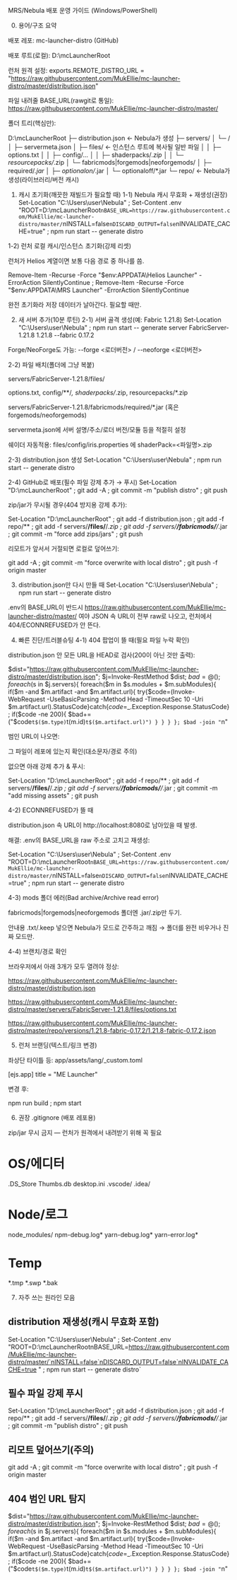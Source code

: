 MRS/Nebula 배포 운영 가이드 (Windows/PowerShell)

0) 용어/구조 요약

배포 레포: mc-launcher-distro (GitHub)

배포 루트(로컬): D:\mcLauncherRoot

런처 원격 설정:
exports.REMOTE_DISTRO_URL = "https://raw.githubusercontent.com/MukEllie/mc-launcher-distro/master/distribution.json"

파일 내려줄 BASE_URL(rawgit로 통일):
https://raw.githubusercontent.com/MukEllie/mc-launcher-distro/master/

폴더 트리(핵심만):

D:\mcLauncherRoot
 ├─ distribution.json      ← Nebula가 생성
 ├─ servers/
 │   └─ <ServerId-Version>/
 │       ├─ servermeta.json
 │       ├─ files/                ← 인스턴스 루트에 복사될 일반 파일
 │       │   ├─ options.txt
 │       │   ├─ config/...
 │       │   ├─ shaderpacks/*.zip
 │       │   └─ resourcepacks/*.zip
 │       └─ fabricmods|forgemods|neoforgemods/
 │           ├─ required/*.jar
 │           ├─ optionalon/*.jar
 │           └─ optionaloff/*.jar
 └─ repo/                     ← Nebula가 생성(라이브러리/버전 캐시)

1) 캐시 초기화(깨끗한 재빌드가 필요할 때)
1-1) Nebula 캐시 무효화 + 재생성(권장)
Set-Location "C:\Users\user\Nebula" ; Set-Content .env "ROOT=D:\mcLauncherRoot`nBASE_URL=https://raw.githubusercontent.com/MukEllie/mc-launcher-distro/master/`nINSTALL=false`nDISCARD_OUTPUT=false`nINVALIDATE_CACHE=true" ; npm run start -- generate distro

1-2) 런처 로컬 캐시/인스턴스 초기화(강제 리셋)

런처가 Helios 계열이면 보통 다음 경로 중 하나를 씀.

Remove-Item -Recurse -Force "$env:APPDATA\Helios Launcher" -ErrorAction SilentlyContinue ; Remove-Item -Recurse -Force "$env:APPDATA\MRS Launcher" -ErrorAction SilentlyContinue


완전 초기화라 저장 데이터가 날아간다. 필요할 때만.

2) 새 서버 추가(10분 루틴)
2-1) 서버 골격 생성(예: Fabric 1.21.8)
Set-Location "C:\Users\user\Nebula" ; npm run start -- generate server FabricServer-1.21.8 1.21.8 --fabric 0.17.2


Forge/NeoForge도 가능:
--forge <로더버전> / --neoforge <로더버전>

2-2) 파일 배치(폴더에 그냥 복붙)

servers/FabricServer-1.21.8/files/

options.txt, config/**/*, shaderpacks/*.zip, resourcepacks/*.zip

servers/FabricServer-1.21.8/fabricmods/required/*.jar (혹은 forgemods/neoforgemods)

servermeta.json에 서버 설명/주소/로더 버전/모듈 등을 적절히 설정

쉐이더 자동적용: files/config/iris.properties 에 shaderPack=<파일명>.zip

2-3) distribution.json 생성
Set-Location "C:\Users\user\Nebula" ; npm run start -- generate distro

2-4) GitHub로 배포(필수 파일 강제 추가 → 푸시)
Set-Location "D:\mcLauncherRoot" ; git add -A ; git commit -m "publish distro" ; git push


zip/jar가 무시될 경우(404 방지용 강제 추가):

Set-Location "D:\mcLauncherRoot" ; git add -f distribution.json ; git add -f repo/** ; git add -f servers/**/files/**/*.zip ; git add -f servers/**/fabricmods/**/*.jar ; git commit -m "force add zips/jars" ; git push


리모트가 앞서서 거절되면 로컬로 덮어쓰기:

git add -A ; git commit -m "force overwrite with local distro" ; git push -f origin master

3) distribution.json만 다시 만들 때
Set-Location "C:\Users\user\Nebula" ; npm run start -- generate distro


.env의 BASE_URL이 반드시 https://raw.githubusercontent.com/MukEllie/mc-launcher-distro/master/ 여야 JSON 속 URL이 전부 raw로 나오고, 런처에서 404/ECONNREFUSED가 안 뜬다.

4) 빠른 진단/트러블슈팅
4-1) 404 팝업이 뜰 때(필요 파일 누락 확인)

distribution.json 안 모든 URL을 HEAD로 검사(200이 아닌 것만 출력):

$dist="https://raw.githubusercontent.com/MukEllie/mc-launcher-distro/master/distribution.json"; $j=Invoke-RestMethod $dist; $bad=@(); foreach($s in $j.servers){ foreach($m in $s.modules + $m.subModules){ if($m -and $m.artifact -and $m.artifact.url){ try{$code=(Invoke-WebRequest -UseBasicParsing -Method Head -TimeoutSec 10 -Uri $m.artifact.url).StatusCode}catch{$code=$_.Exception.Response.StatusCode}; if($code -ne 200){ $bad+=("$code`t$($m.type)`t$($m.id)`t$($m.artifact.url)") } } } }; $bad -join "`n"


범인 URL이 나오면:

그 파일이 레포에 있는지 확인(대소문자/경로 주의)

없으면 아래 강제 추가 & 푸시:

Set-Location "D:\mcLauncherRoot" ; git add -f repo/** ; git add -f servers/**/files/**/*.zip ; git add -f servers/**/fabricmods/**/*.jar ; git commit -m "add missing assets" ; git push

4-2) ECONNREFUSED가 뜰 때

distribution.json 속 URL이 http://localhost:8080로 남아있을 때 발생.

해결: .env의 BASE_URL을 raw 주소로 고치고 재생성:

Set-Location "C:\Users\user\Nebula" ; Set-Content .env "ROOT=D:\mcLauncherRoot`nBASE_URL=https://raw.githubusercontent.com/MukEllie/mc-launcher-distro/master/`nINSTALL=false`nDISCARD_OUTPUT=false`nINVALIDATE_CACHE=true" ; npm run start -- generate distro

4-3) mods 폴더 에러(Bad archive/Archive read error)

fabricmods|forgemods|neoforgemods 폴더엔 .jar/.zip만 두기.

안내용 .txt/.keep 넣으면 Nebula가 모드로 간주하고 깨짐 → 폴더를 완전 비우거나 진짜 모드만.

4-4) 브랜치/경로 확인

브라우저에서 아래 3개가 모두 열려야 정상:

https://raw.githubusercontent.com/MukEllie/mc-launcher-distro/master/distribution.json

https://raw.githubusercontent.com/MukEllie/mc-launcher-distro/master/servers/FabricServer-1.21.8/files/options.txt

https://raw.githubusercontent.com/MukEllie/mc-launcher-distro/master/repo/versions/1.21.8-fabric-0.17.2/1.21.8-fabric-0.17.2.json

5) 런처 브랜딩(텍스트/링크 변경)

좌상단 타이틀 등: app/assets/lang/_custom.toml

[ejs.app]
title = "ME Launcher"


변경 후:

npm run build ; npm start

6) 권장 .gitignore (배포 레포용)

zip/jar 무시 금지 — 런처가 원격에서 내려받기 위해 꼭 필요

# OS/에디터
.DS_Store
Thumbs.db
desktop.ini
.vscode/
.idea/

# Node/로그
node_modules/
npm-debug.log*
yarn-debug.log*
yarn-error.log*

# Temp
*.tmp
*.swp
*.bak

7) 자주 쓰는 원라인 모음

## distribution 재생성(캐시 무효화 포함)
Set-Location "C:\Users\user\Nebula" ; Set-Content .env "ROOT=D:\mcLauncherRootnBASE_URL=https://raw.githubusercontent.com/MukEllie/mc-launcher-distro/master/`nINSTALL=false`nDISCARD_OUTPUT=false`nINVALIDATE_CACHE=true
" ; npm run start -- generate distro`

## 필수 파일 강제 푸시
Set-Location "D:\mcLauncherRoot" ; git add -f distribution.json ; git add -f repo/** ; git add -f servers/**/files/**/*.zip ; git add -f servers/**/fabricmods/**/*.jar ; git commit -m "publish distro" ; git push

## 리모트 덮어쓰기(주의)
git add -A ; git commit -m "force overwrite with local distro" ; git push -f origin master

## 404 범인 URL 탐지
$dist="https://raw.githubusercontent.com/MukEllie/mc-launcher-distro/master/distribution.json"; $j=Invoke-RestMethod $dist; $bad=@(); foreach($s in $j.servers){ foreach($m in $s.modules + $m.subModules){ if($m -and $m.artifact -and $m.artifact.url){ try{$code=(Invoke-WebRequest -UseBasicParsing -Method Head -TimeoutSec 10 -Uri $m.artifact.url).StatusCode}catch{$code=$_.Exception.Response.StatusCode}; if($code -ne 200){ $bad+=("$code`t$($m.type)`t$($m.id)`t$($m.artifact.url)") } } } }; $bad -join "`n"